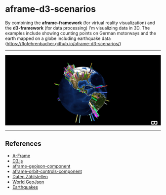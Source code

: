 aframe-d3-scenarios
=================

By combining the **aframe-framework** (for virtual reality visualization) and the **d3-framework** (for data processing) I'm visualizing data in 3D.
The examples include showing counting points on German motorways and the earth mapped on a globe including earthquake data (https://flofehrenbacher.github.io/aframe-d3-scenarios/)

----------

![Preview](doc/globe.png)

----------

References
-------------

 - [A-Frame]
 - [D3.js]
 - [aframe-geojson-component]
 - [aframe-orbit-controls-component]
 - [Daten Zählstellen]
 - [World GeoJson]
 - [Earthquakes]


[A-Frame]: https://aframe.io/
[D3.js]: https://d3js.org/
[aframe-geojson-component]: https://github.com/mattrei/aframe-geojson-component
[aframe-orbit-controls-component]: https://github.com/tizzle/aframe-orbit-controls-component
[Daten Zählstellen]: http://www.bast.de/DE/Verkehrstechnik/Fachthemen/v2-verkehrszaehlung/zaehl_node.html
[World GeoJson]: https://github.com/johan/world.geo.json
[Earthquakes]: https://earthquake.usgs.gov/
